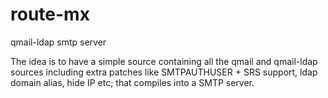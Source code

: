 route-mx
========

qmail-ldap smtp server

The idea is to have a simple source containing all the qmail and qmail-ldap sources including extra patches like SMTPAUTHUSER + SRS support, ldap domain alias, hide IP etc; that compiles into a SMTP server.
